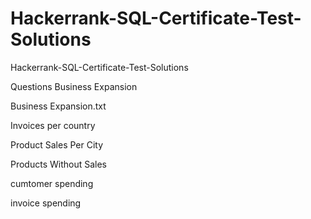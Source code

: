# Hackerrank-SQL-Certificate-Test-Solutions
Hackerrank-SQL-Certificate-Test-Solutions

Questions
Business Expansion

Business Expansion.txt

Invoices per country

Product Sales Per City

Products Without Sales

cumtomer spending

invoice spending
